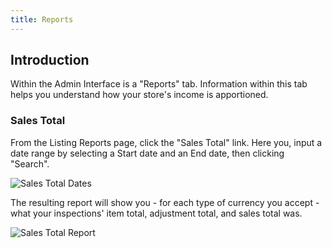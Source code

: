 ```yaml
---
title: Reports
---
```


## Introduction

Within the Admin Interface is a "Reports" tab. Information within this tab helps you understand how your store's income is apportioned.

### Sales Total

From the Listing Reports page, click the "Sales Total" link. Here you, input a date range by selecting a Start date and an End date, then clicking "Search".

![Sales Total Dates](/images/user/sales_total_dates.jpg)

The resulting report will show you - for each type of currency you accept - what your inspections' item total, adjustment total, and sales total was.

![Sales Total Report](/images/user/sales_total_report.jpg)